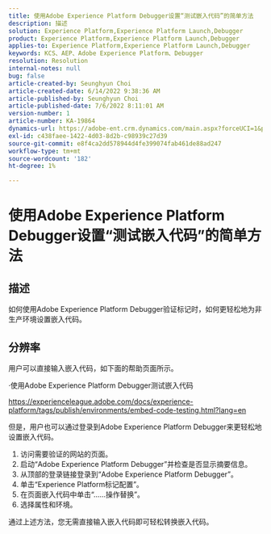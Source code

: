 ```yaml
---
title: 使用Adobe Experience Platform Debugger设置“测试嵌入代码”的简单方法
description: 描述
solution: Experience Platform,Experience Platform Launch,Debugger
product: Experience Platform,Experience Platform Launch,Debugger
applies-to: Experience Platform,Experience Platform Launch,Debugger
keywords: KCS、AEP、Adobe Experience Platform、Debugger
resolution: Resolution
internal-notes: null
bug: false
article-created-by: Seunghyun Choi
article-created-date: 6/14/2022 9:38:36 AM
article-published-by: Seunghyun Choi
article-published-date: 7/6/2022 8:11:01 AM
version-number: 1
article-number: KA-19864
dynamics-url: https://adobe-ent.crm.dynamics.com/main.aspx?forceUCI=1&pagetype=entityrecord&etn=knowledgearticle&id=5741b3bf-c5eb-ec11-bb3d-000d3a5c4292
exl-id: c438faee-1422-4d03-8d2b-c98939c27d39
source-git-commit: e8f4ca2dd578944d4fe399074fab461de88ad247
workflow-type: tm+mt
source-wordcount: '182'
ht-degree: 1%

---
```


# 使用Adobe Experience Platform Debugger设置“测试嵌入代码”的简单方法

## 描述

如何使用Adobe Experience Platform Debugger验证标记时，如何更轻松地为非生产环境设置嵌入代码。 

## 分辨率


用户可以直接输入嵌入代码，如下面的帮助页面所示。

·使用Adobe Experience Platform Debugger测试嵌入代码

https://experienceleague.adobe.com/docs/experience-platform/tags/publish/environments/embed-code-testing.html?lang=en

但是，用户也可以通过登录到Adobe Experience Platform Debugger来更轻松地设置嵌入代码。

1. 访问需要验证的网站的页面。
2. 启动“Adobe Experience Platform Debugger”并检查是否显示摘要信息。
3. 从顶部的登录链接登录到“Adobe Experience Platform Debugger”。
4. 单击“Experience Platform标记配置”。
5. 在页面嵌入代码中单击“……操作替换”。
6. 选择属性和环境。

通过上述方法，您无需直接输入嵌入代码即可轻松转换嵌入代码。

